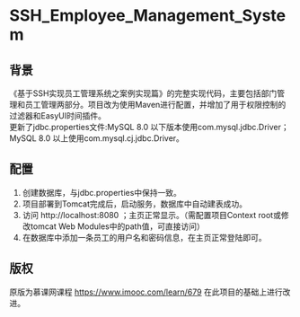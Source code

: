 # SSH_Employee_Management_System

## 背景
《基于SSH实现员工管理系统之案例实现篇》的完整实现代码，主要包括部门管理和员工管理两部分。项目改为使用Maven进行配置，并增加了用于权限控制的过滤器和EasyUI时间插件。  
更新了jdbc.properties文件:MySQL 8.0 以下版本使用com.mysql.jdbc.Driver；MySQL 8.0 以上使用com.mysql.cj.jdbc.Driver。

## 配置
1. 创建数据库，与jdbc.properties中保持一致。
2. 项目部署到Tomcat完成后，启动服务，数据库中自动建表成功。
3. 访问 http://localhost:8080 ；主页正常显示。（需配置项目Context root或修改tomcat Web Modules中的path值，可直接访问）
4. 在数据库中添加一条员工的用户名和密码信息，在主页正常登陆即可。

## 版权
原版为慕课网课程 https://www.imooc.com/learn/679 在此项目的基础上进行改进。
